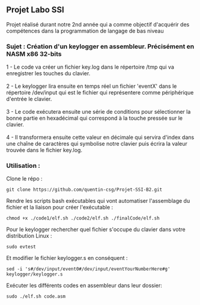 ## Projet Labo SSI

Projet réalisé durant notre 2nd année qui a comme objectif d'acquérir des compétences dans la programmation de langage de bas niveau

### Sujet : Création d'un keylogger en assembleur. Précisément en NASM x86 32-bits

1 - Le code va créer un fichier key.log dans le répertoire /tmp qui va  enregistrer les touches du clavier. \
\
2 - Le keylogger lira ensuite en temps réel un fichier 'eventX' dans le répertoire /dev/input qui est le fichier qui représentere comme périphérique d'entrée le clavier. \
\
3 - Le code exécutera ensuite une série de conditions pour sélectionner la bonne partie en hexadécimal qui correspond à la touche pressée sur le clavier. \
\
4 - Il transformera ensuite cette valeur en décimale qui servira d'index dans une chaîne de caractères qui symbolise notre clavier puis écrira la valeur trouvée dans le fichier key.log.


### Utilisation :
Clone le répo :

```git clone https://github.com/quentin-csg/Projet-SSI-B2.git```

Rendre les scripts bash exécutables qui vont automatiser l'assemblage du fichier et la liaison pour créer l'exécutable :

```chmod +x ./code1/elf.sh ./code2/elf.sh ./finalCode/elf.sh```

Pour le keylogger rechercher quel fichier s'occupe du clavier dans votre distribution Linux :

```sudo evtest```

Et modifier le fichier keylogger.s en conséquent :

```sed -i 's#/dev/input/event0#/dev/input/eventYourNumberHere#g' keylogger/keylogger.s```

Exécuter les différents codes en assembleur dans leur dossier: 

```sudo ./elf.sh code.asm```
 
